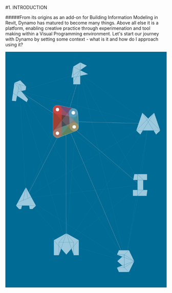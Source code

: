 #1. INTRODUCTION

#####From its origins as an add-on for Building Information Modeling in Revit, Dynamo has matured to become many things. Above all else it is a platform, enabling creative practice through experimenation and tool making within a Visual Programming environment. Let's start our journey with Dynamo by setting some context - what is it and how do I approach using it?

![Dynamo Ecosystem](images/1/1-cover.png)
